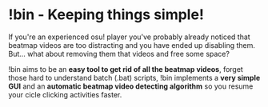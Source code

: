 # !bin - Keeping things simple!

If you're an experienced osu! player you've probably already noticed that beatmap videos are too distracting 
and you have ended up disabling them. 
But... what about removing them that videos and free some space?

!bin aims to be an __easy tool to get rid of all the beatmap videos__, forget those hard to understand batch (.bat) scripts, !bin implements a __very simple GUI__ and an __automatic beatmap video detecting algorithm__ so you resume your cicle clicking activities faster.
